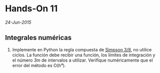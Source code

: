# Hands-On 11
*24-Jun-2015*


## Integrales numéricas

1. Implemente en Python la regla compuesta de [Simpson 3/8](http://ktuce.ktu.edu.tr/~pehlivan/numerical_analysis/chap06/Simpson38Rule.pdf), no utilice ciclos. La función debe recibir una función, los límites de integración y el número *3m* de intervalos a utilizar. Verifique numéricamente que el error del método es O(h⁴).
